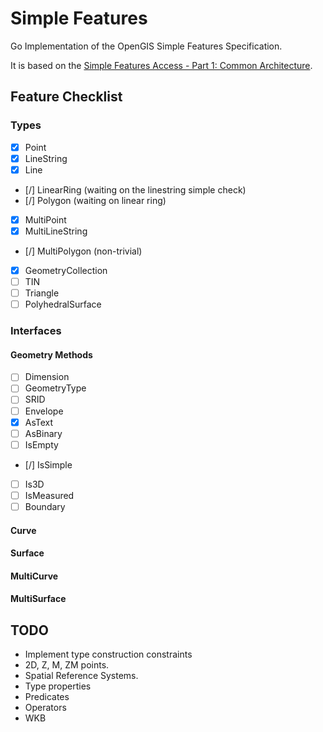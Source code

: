 # Simple Features

Go Implementation of the OpenGIS Simple Features Specification.

It is based on the [Simple Features Access - Part 1: Common
Architecture](http://www.opengeospatial.org/standards/sfa).

## Feature Checklist

### Types

- [x] Point
- [x] LineString
- [x] Line
- [/] LinearRing (waiting on the linestring simple check)
- [/] Polygon (waiting on linear ring)
- [x] MultiPoint
- [x] MultiLineString
- [/] MultiPolygon (non-trivial)
- [x] GeometryCollection
- [ ] TIN
- [ ] Triangle
- [ ] PolyhedralSurface

### Interfaces

#### Geometry Methods

- [ ] Dimension
- [ ] GeometryType
- [ ] SRID
- [ ] Envelope
- [x] AsText
- [ ] AsBinary
- [ ] IsEmpty
- [/] IsSimple
- [ ] Is3D
- [ ] IsMeasured
- [ ] Boundary

#### Curve

#### Surface

#### MultiCurve

#### MultiSurface

## TODO

- Implement type construction constraints
- 2D, Z, M, ZM points.
- Spatial Reference Systems.
- Type properties
- Predicates
- Operators
- WKB
